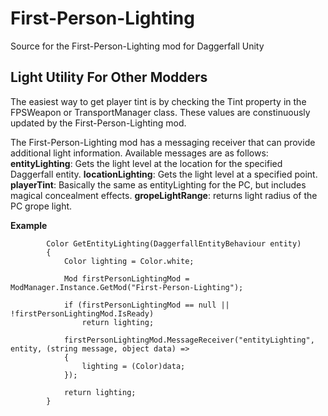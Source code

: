 # First-Person-Lighting
 Source for the First-Person-Lighting mod for Daggerfall Unity

## Light Utility For Other Modders
The easiest way to get player tint is by checking the Tint property in the FPSWeapon or TransportManager class.
These values are constinuously updated by the First-Person-Lighting mod.

The First-Person-Lighting mod has a messaging receiver that can provide additional light information.
Available messages are as follows:
**entityLighting**: Gets the light level at the location for the specified Daggerfall entity.
**locationLighting**: Gets the light level at a specified point.
**playerTint**: Basically the same as entityLighting for the PC, but includes magical concealment effects.
**gropeLightRange**: returns light radius of the PC grope light.

**Example**
```
        Color GetEntityLighting(DaggerfallEntityBehaviour entity)
        {
            Color lighting = Color.white;

            Mod firstPersonLightingMod = ModManager.Instance.GetMod("First-Person-Lighting");

            if (firstPersonLightingMod == null || !firstPersonLightingMod.IsReady)
                return lighting;

            firstPersonLightingMod.MessageReceiver("entityLighting", entity, (string message, object data) =>
            {
                lighting = (Color)data;
            });

            return lighting;
        }
```
